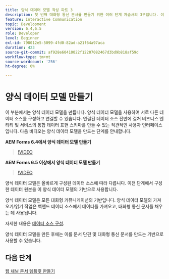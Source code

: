 ```yaml
---
title: 양식 데이터 모델 작성 파트 3
description: 첫 번째 대화형 통신 문서를 만들기 위한 여러 단계 자습서의 3부입니다. 이 부분에서는 양식 데이터 모델을 만듭니다. 양식 데이터 모델을 사용하면 서로 다른 데이터 소스를 구성하고 연결할 수 있습니다. 이 모델은 연결된 데이터 소스 전반에 걸쳐 비즈니스 엔터티 및 서비스의 통합 데이터 표시 스키마를 만드는 직관적인 사용자 인터페이스를 제공합니다. 다음 비디오에서는 양식 데이터 모델을 만드는 단계를 안내합니다.
feature: Interactive Communication
topic: Development
version: 6.4,6.5
role: Developer
level: Beginner
exl-id: 798012e5-5099-4fd0-82ad-a21f64a97aca
duration: 423
source-git-commit: af928e60410022f12207082467d3bd9b818af59d
workflow-type: tm+mt
source-wordcount: '256'
ht-degree: 0%

---
```


# 양식 데이터 모델 만들기

이 부분에서는 양식 데이터 모델을 만듭니다. 양식 데이터 모델을 사용하여 서로 다른 데이터 소스를 구성하고 연결할 수 있습니다. 연결된 데이터 소스 전반에 걸쳐 비즈니스 엔티티 및 서비스의 통합 데이터 표현 스키마를 만들 수 있는 직관적인 사용자 인터페이스입니다. 다음 비디오는 양식 데이터 모델을 만드는 단계를 안내합니다.

**AEM Forms 6.4에서 양식 데이터 모델 만들기**

>[!VIDEO](https://video.tv.adobe.com/v/27763?quality=12&learn=on)

**AEM Forms 6.5 이상에서 양식 데이터 모델 만들기**

>[!VIDEO](https://video.tv.adobe.com/v/27765?quality=12&learn=on)

양식 데이터 모델은 올바르게 구성된 데이터 소스에 따라 다릅니다. 이전 단계에서 구성한 데이터 원본을 이 양식 데이터 모델의 기반으로 사용합니다.

양식 데이터 모델은 모든 대화형 커뮤니케이션의 기반입니다. 양식 데이터 모델의 가져오기/읽기 작업은 백엔드 데이터 소스에서 데이터를 가져오고, 대화형 통신 문서를 채우는 데 사용됩니다.

자세한 내용은 [데이터 소스 구성](parttwo.md).

양식 데이터 모델을 만든 후에는 이를 문서 단편 및 대화형 통신 문서를 만드는 기반으로 사용할 수 있습니다.

## 다음 단계

[웹 채널 문서 템플릿 만들기](./partfour.md)


